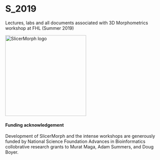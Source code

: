 # S_2019
Lectures, labs and all documents associated with 3D Morphometrics workshop at FHL (Summer 2019)

<img alt="SlicerMorph logo" width="256" height="256" src="https://github.com/SlicerMorph/SlicerMorph.github.io/blob/master/SlicerMorph_Logos/SlicerMorph_Final_Logos-V2.jpg">

#### Funding acknowledgement
Development of SlicerMorph and the intense workshops are generously funded by National Science Foundation Advances in Bioinformatics collobrative research grants to Murat Maga, Adam Summers, and Doug Boyer.
